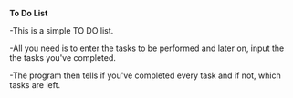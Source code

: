 **To Do List**

-This is a simple TO DO list.

-All you need is to enter the tasks to be performed and later on, input the the tasks you've completed.

-The program then tells if you've completed every task and if not, which tasks are left.


<!---
M-S-G-A/M-S-G-A is a ✨ special ✨ repository because its `README.md` (this file) appears on your GitHub profile.
You can click the Preview link to take a look at your changes.
--->
